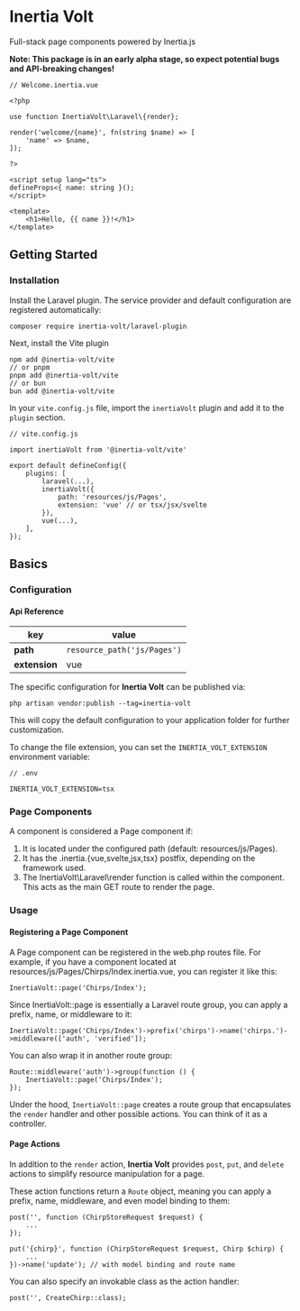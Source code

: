 # Inertia Volt

Full-stack page components powered by Inertia.js

**Note: This package is in an early alpha stage, so expect potential bugs and API-breaking changes!**

```
// Welcome.inertia.vue

<?php

use function InertiaVolt\Laravel\{render};

render('welcome/{name}', fn(string $name) => [
    'name' => $name,
]);

?>

<script setup lang="ts">
defineProps<{ name: string }();
</script>

<template>
    <h1>Hello, {{ name }}!</h1>
</template>
```

## Getting Started

### Installation

Install the Laravel plugin. The service provider and default configuration are registered automatically:

```
composer require inertia-volt/laravel-plugin
```

Next, install the Vite plugin

```
npm add @inertia-volt/vite
// or pnpm
pnpm add @inertia-volt/vite
// or bun
bun add @inertia-volt/vite
```

In your `vite.config.js` file, import the `inertiaVolt` plugin and add it to the `plugin` section.

```
// vite.config.js

import inertiaVolt from '@inertia-volt/vite'

export default defineConfig({
    plugins: [
        laravel(...),
        inertiaVolt({
            path: 'resources/js/Pages',
            extension: 'vue' // or tsx/jsx/svelte
        }),
        vue(...),
    ],
});

```

## Basics

### Configuration

#### Api Reference

| key  | value |
| ------------- | ------------- |
| **path**  | `resource_path('js/Pages')`  |
| **extension**  | vue  |

The specific configuration for **Inertia Volt** can be published via:
```
php artisan vendor:publish --tag=inertia-volt
```
This will copy the default configuration to your application folder for further customization.

To change the file extension, you can set the `INERTIA_VOLT_EXTENSION` environment variable:
```
// .env

INERTIA_VOLT_EXTENSION=tsx
```




### Page Components
A component is considered a Page component if:

1. It is located under the configured path (default: resources/js/Pages).
2. It has the .inertia.{vue,svelte,jsx,tsx} postfix, depending on the framework used.
3. The InertiaVolt\Laravel\render function is called within the component. This acts as the main GET route to render the page.

### Usage

#### Registering a Page Component

A Page component can be registered in the web.php routes file. For example, if you have a component located at resources/js/Pages/Chirps/Index.inertia.vue, you can register it like this:

```
InertiaVolt::page('Chirps/Index');
```

Since InertiaVolt::page is essentially a Laravel route group, you can apply a prefix, name, or middleware to it:

```
InertiaVolt::page('Chirps/Index')->prefix('chirps')->name('chirps.')->middleware(['auth', 'verified']);
```

You can also wrap it in another route group:

```
Route::middleware('auth')->group(function () {
    InertiaVolt::page('Chirps/Index');
});
```

Under the hood, `InertiaVolt::page` creates a route group that encapsulates the `render` handler and other possible actions. You can think of it as a controller.

#### Page Actions

In addition to the `render` action, **Inertia Volt** provides `post`, `put`, and `delete` actions to simplify resource manipulation for a page.

These action functions return a `Route` object, meaning you can apply a prefix, name, middleware, and even model binding to them:

```
post('', function (ChirpStoreRequest $request) {
    ...
});

put('{chirp}', function (ChirpStoreRequest $request, Chirp $chirp) {
    ...
})->name('update'); // with model binding and route name
```

You can also specify an invokable class as the action handler:

```
post('', CreateChirp::class);
```